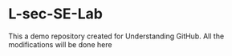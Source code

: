 # L-sec-SE-Lab
This a demo repository created for Understanding GitHub. All the modifications will be done here
